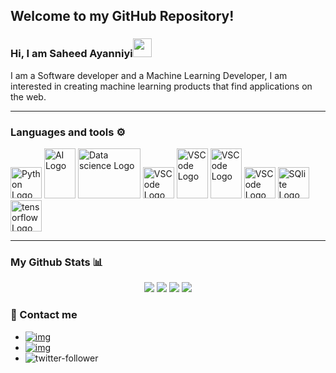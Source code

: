 ## Welcome to my GitHub Repository!
### Hi, I am Saheed Ayanniyi<img src="https://raw.githubusercontent.com/MartinHeinz/MartinHeinz/master/wave.gif" width="30px">
I am a Software developer and a Machine Learning Developer, I am interested in creating machine learning products that find applications on the web.

---

### Languages and tools ⚙️
<!-- For more icons please follow  https://github.com/MikeCodesDotNET/ColoredBadges -->
<p>
<img src="https://cdn.worldvectorlogo.com/logos/python-5.svg" alt="Python Logo" width="50" height="50"/> 
<img src="https://github.com/saheedniyi02/saheedniyi02/blob/main/svgs/ai.svg" alt="AI Logo" width="50" height="80"/>
<img src="https://github.com/saheedniyi02/saheedniyi02/blob/main/svgs/datascience.svg" alt="Data science Logo" width="100" height="80"/>
<img src="https://github.com/saheedniyi02/saheedniyi02/blob/main/svgs/numpy-1.svg" alt="VSCode Logo" width="50" height="50"/>
<img src="https://github.com/saheedniyi02/saheedniyi02/blob/main/svgs/flask.svg" alt="VSCode Logo" width="50" height="80"/>
<img src="https://github.com/saheedniyi02/saheedniyi02/blob/main/svgs/fastapi-1.svg" alt="VSCode Logo" width="50" height="80"/>

<img src="https://cdn.worldvectorlogo.com/logos/visual-studio-code-1.svg" alt="VSCode Logo" width="50" height="50"/>
<img src="https://github.com/saheedniyi02/saheedniyi02/blob/main/svgs/sqlite.svg" alt="SQlite Logo" width="50" height="50"/> 
<img src="https://github.com/saheedniyi02/saheedniyi02/blob/main/svgs/tensorflow-2.svg" alt="tensorflow Logo" width="50" height="50"/>   
</p>

---
### My Github Stats 📊
<p align = "center">
<img src="https://github-readme-stats.vercel.app/api/?username=saheedniyi02&count_private=true&theme=tokyonight&showicons=true">
<img src="https://github-readme-stats.vercel.app/api/top-langs/?username=saheedniyi02&langs_count=5&theme=tokyonight">
<img src="https://komarev.com/ghpvc/?username=saheedniyi02">
<img src="https://github-readme-streak-stats.herokuapp.com/?user=saheedniyi02">
</p>

### 💬 Contact me

* [![img](https://img.shields.io/badge/LinkedIn-0077B5?style=for-the-badge&logo=linkedin&logoColor=white)](https://www.linkedin.com/in/azeez-saheed) 
* [![img](https://img.shields.io/badge/Gmail-D14836?style=for-the-badge&logo=gmail&logoColor=white)](saheedniyi02@gmail.com)
* ![twitter-follower](https://img.shields.io/twitter/follow/saheedniyi_02?style=social)
